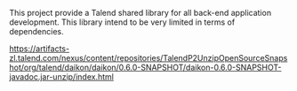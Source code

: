 This project provide a Talend shared library for all back-end application development.
This library intend to be very limited in terms of dependencies.

https://artifacts-zl.talend.com/nexus/content/repositories/TalendP2UnzipOpenSourceSnapshot/org/talend/daikon/daikon/0.6.0-SNAPSHOT/daikon-0.6.0-SNAPSHOT-javadoc.jar-unzip/index.html
